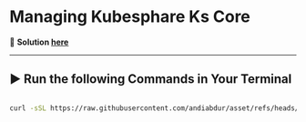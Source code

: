 # Managing Kubesphare Ks Core

🔑 **Solution [here](https://github.com/andiabdur/asset)**  

---

## ▶️ Run the following Commands in Your Terminal

```bash

curl -sSL https://raw.githubusercontent.com/andiabdur/asset/refs/heads/main/install-kubesphere.sh | bash

